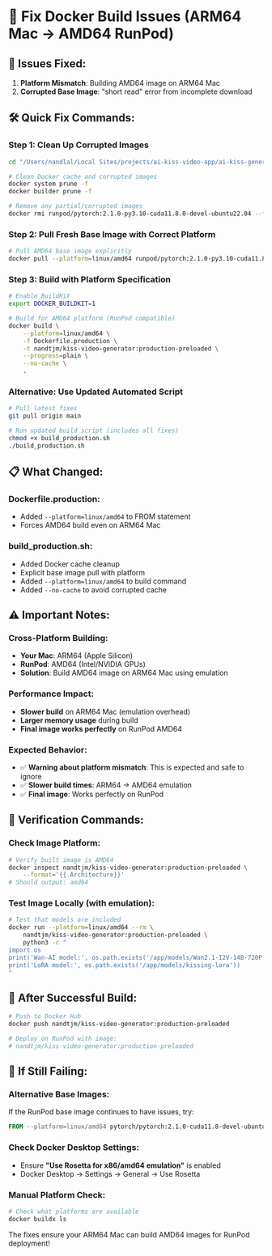 # 🔧 Fix Docker Build Issues (ARM64 Mac → AMD64 RunPod)

## 🚨 **Issues Fixed:**
1. **Platform Mismatch**: Building AMD64 image on ARM64 Mac
2. **Corrupted Base Image**: "short read" error from incomplete download

## 🛠️ **Quick Fix Commands:**

### **Step 1: Clean Up Corrupted Images**
```bash
cd "/Users/nandlal/Local Sites/projects/ai-kiss-video-app/ai-kiss-generator/runpod-kiss-api"

# Clean Docker cache and corrupted images
docker system prune -f
docker builder prune -f

# Remove any partial/corrupted images
docker rmi runpod/pytorch:2.1.0-py3.10-cuda11.8.0-devel-ubuntu22.04 --force || true
```

### **Step 2: Pull Fresh Base Image with Correct Platform**
```bash
# Pull AMD64 base image explicitly
docker pull --platform=linux/amd64 runpod/pytorch:2.1.0-py3.10-cuda11.8.0-devel-ubuntu22.04
```

### **Step 3: Build with Platform Specification**
```bash
# Enable BuildKit
export DOCKER_BUILDKIT=1

# Build for AMD64 platform (RunPod compatible)
docker build \
    --platform=linux/amd64 \
    -f Dockerfile.production \
    -t nandtjm/kiss-video-generator:production-preloaded \
    --progress=plain \
    --no-cache \
    .
```

### **Alternative: Use Updated Automated Script**
```bash
# Pull latest fixes
git pull origin main

# Run updated build script (includes all fixes)
chmod +x build_production.sh
./build_production.sh
```

## 📋 **What Changed:**

### **Dockerfile.production:**
- Added `--platform=linux/amd64` to FROM statement
- Forces AMD64 build even on ARM64 Mac

### **build_production.sh:**
- Added Docker cache cleanup
- Explicit base image pull with platform
- Added `--platform=linux/amd64` to build command
- Added `--no-cache` to avoid corrupted cache

## ⚠️ **Important Notes:**

### **Cross-Platform Building:**
- **Your Mac**: ARM64 (Apple Silicon)
- **RunPod**: AMD64 (Intel/NVIDIA GPUs)
- **Solution**: Build AMD64 image on ARM64 Mac using emulation

### **Performance Impact:**
- **Slower build** on ARM64 Mac (emulation overhead)
- **Larger memory usage** during build
- **Final image works perfectly** on RunPod AMD64

### **Expected Behavior:**
- ✅ **Warning about platform mismatch**: This is expected and safe to ignore
- ✅ **Slower build times**: ARM64 → AMD64 emulation
- ✅ **Final image**: Works perfectly on RunPod

## 🎯 **Verification Commands:**

### **Check Image Platform:**
```bash
# Verify built image is AMD64
docker inspect nandtjm/kiss-video-generator:production-preloaded \
    --format='{{.Architecture}}'
# Should output: amd64
```

### **Test Image Locally (with emulation):**
```bash
# Test that models are included
docker run --platform=linux/amd64 --rm \
    nandtjm/kiss-video-generator:production-preloaded \
    python3 -c "
import os
print('Wan-AI model:', os.path.exists('/app/models/Wan2.1-I2V-14B-720P'))
print('LoRA model:', os.path.exists('/app/models/kissing-lora'))
"
```

## 🚀 **After Successful Build:**

```bash
# Push to Docker Hub
docker push nandtjm/kiss-video-generator:production-preloaded

# Deploy on RunPod with image:
# nandtjm/kiss-video-generator:production-preloaded
```

## 🐛 **If Still Failing:**

### **Alternative Base Images:**
If the RunPod base image continues to have issues, try:
```dockerfile
FROM --platform=linux/amd64 pytorch/pytorch:2.1.0-cuda11.8-devel-ubuntu22.04
```

### **Check Docker Desktop Settings:**
- Ensure **"Use Rosetta for x86/amd64 emulation"** is enabled
- Docker Desktop → Settings → General → Use Rosetta

### **Manual Platform Check:**
```bash
# Check what platforms are available
docker buildx ls
```

The fixes ensure your ARM64 Mac can build AMD64 images for RunPod deployment!